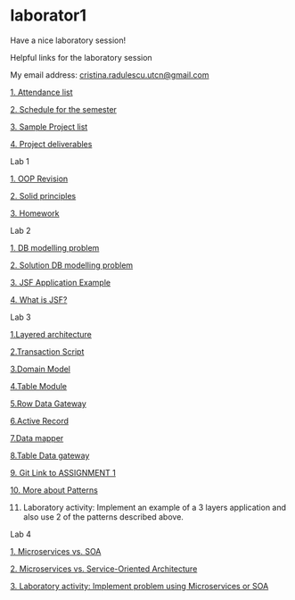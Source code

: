 # laborator1

Have a nice laboratory session!

Helpful links for the laboratory session

My email address: cristina.radulescu.utcn@gmail.com

[1. Attendance list](https://github.com/kittyrad/laborator1/blob/master/src/resources/30235.xlsx)

[2. Schedule for the semester](https://github.com/kittyrad/laborator1/blob/master/src/resources/Schedule_2018.pdf)

[3. Sample Project list](https://github.com/kittyrad/laborator1/blob/master/src/resources/Projects%20List%20examples.pdf)

[4. Project deliverables](https://github.com/kittyrad/laborator1/tree/master/src/resources/Project%20Deliverables)

Lab 1

[1. OOP Revision](https://github.com/kittyrad/laborator1/blob/master/src/resources/Laborator%201/Test_OOP.docx)

[2. Solid principles](https://github.com/kittyrad/laborator1/blob/master/src/resources/Laborator%201/SOLID%20Principles.docx)

[3. Homework](https://github.com/kittyrad/laborator1/blob/master/src/resources/Laborator%201/Gara%20Waterloo%20Station.docx)

Lab 2

[1. DB modelling problem](https://github.com/kittyrad/laborator1/blob/master/src/resources/Laborator%202/Specificatie%20Magazin.docx)

[2. Solution DB modelling problem](https://github.com/kittyrad/laborator1/blob/master/src/resources/Laborator%202/rezolvare_db.png)

[3. JSF Application Example](https://github.com/kittyrad/HelloStudent)

[4. What is JSF?](https://www.tutorialspoint.com/jsf/index.htm)

Lab 3

[1.Layered architecture](https://martinfowler.com/bliki/PresentationDomainDataLayering.html)

[2.Transaction Script](https://learnbycode.wordpress.com/2015/04/12/the-business-logic-layer-transaction-script-pattern/)

[3.Domain Model](https://stackoverflow.com/questions/41335249/domain-model-pattern-example)

[4.Table Module](https://stackoverflow.com/questions/433819/table-module-vs-domain-model)

[5.Row Data Gateway](http://richard.jp.leguen.ca/tutoring/soen343-f2010/tutorials/implementing-row-data-gateway/)

[6.Active Record](http://richard.jp.leguen.ca/tutoring/soen343-f2010/tutorials/implementing-active-record/)

[7.Data mapper](http://richard.jp.leguen.ca/tutoring/soen343-f2010/tutorials/implementing-data-mapper/)

[8.Table Data gateway](http://richard.jp.leguen.ca/tutoring/soen343-f2010/tutorials/implementing-table-data-gateway/)

[9. Git Link to ASSIGNMENT 1](https://classroom.github.com/a/vOHZXY81)

[10. More about Patterns](https://inviqa.com/blog/architecture-patterns-domain-model-and-friends)

11. Laboratory activity: Implement an example of a 3 layers application and also use 2 of the patterns described above.

Lab 4

[1. Microservices vs. SOA](https://dzone.com/articles/microservices-vs-soa-is-there-any-difference-at-al)

[2. Microservices vs. Service-Oriented Architecture](https://www.openshift.com/promotions/microservices.html)

[3. Laboratory activity: Implement problem using Microservices or SOA](https://github.com/kittyrad/laborator1/blob/master/src/resources/Laborator%204/Magazinul%20online%20TU%20shop.docx)



